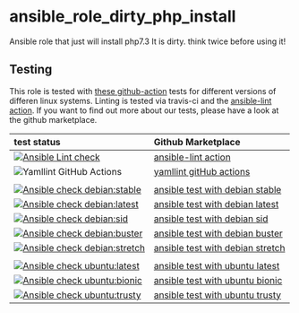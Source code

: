 # ansible_role_dirty_php_install

Ansible role that just will install php7.3
It is dirty. think twice before using it!

 Testing
----------
This role is tested with [these github-action](https://github.com/search?q=topic%3Acheck-ansible+topic%3Agithub-actions+org%3Aroles-ansible&type=Repositories) tests for different versions of differen linux systems. Linting is tested via travis-ci and the  [ansible-lint action](https://github.com/marketplace/actions/ansible-lint).
If you want to find out more about our tests, please have a look at the github marketplace.

| test status | Github Marketplace |
| :---------  | :----------------  |
| [![Ansible Lint check](https://github.com/roles-ansible/ansible_role_template/workflows/Ansible%20Lint%20check/badge.svg)](https://github.com/roles-ansible/ansible_role_template/actions?query=workflow%3A%22Ansible+Lint+check%22) | [ansible-lint action](https://github.com/marketplace/actions/ansible-lint) |
| ![Yamllint GitHub Actions](https://github.com/roles-ansible/ansible_role_template/workflows/Yamllint%20GitHub%20Actions/badge.svg) |  [yamllint gitHub actions](https://github.com/marketplace/actions/yamllint-github-action) |
| | |
| [![Ansible check debian:stable](https://github.com/roles-ansible/ansible_role_template/workflows/Ansible%20check%20debian:stable/badge.svg)](https://github.com/roles-ansible/ansible_role_template/actions?query=workflow%3A%22Ansible+check+debian%3Astable%22) | [ansible test with debian stable](https://github.com/marketplace/actions/check-ansible-debian-stable) |
| [![Ansible check debian:latest](https://github.com/roles-ansible/ansible_role_template/workflows/Ansible%20check%20debian:latest/badge.svg)](https://github.com/roles-ansible/ansible_role_template/actions?query=workflow%3A%22Ansible+check+debian%3Alatest%22) | [ansible test with debian latest](https://github.com/marketplace/actions/check-ansible-debian-latest) |
| [![Ansible check debian:sid](https://github.com/roles-ansible/ansible_role_template/workflows/Ansible%20check%20debian:sid/badge.svg)](https://github.com/roles-ansible/ansible_role_template/actions?query=workflow%3A%22Ansible+check+debian%3Asid%22) | [ansible test with debian sid](https://github.com/marketplace/actions/check-ansible-debian-sid) |
| [![Ansible check debian:buster](https://github.com/roles-ansible/ansible_role_template/workflows/Ansible%20check%20debian:buster/badge.svg)](https://github.com/roles-ansible/ansible_role_template/actions?query=workflow%3A%22Ansible+check+debian%3Abuster%22) | [ansible test with debian buster](https://github.com/marketplace/actions/check-ansible-debian-buster) |
| [![Ansible check debian:stretch](https://github.com/roles-ansible/ansible_role_template/workflows/Ansible%20check%20debian:stretch/badge.svg)](https://github.com/roles-ansible/ansible_role_template/actions?query=workflow%3A%22Ansible+check+debian%3Astretch%22) | [ansible test with debian stretch](https://github.com/marketplace/actions/check-ansible-debian-stretch) |
| | |
| [![Ansible check ubuntu:latest](https://github.com/roles-ansible/ansible_role_template/workflows/Ansible%20check%20ubuntu:latest/badge.svg)](https://github.com/roles-ansible/ansible_role_template/actions?query=workflow%3A%22Ansible+check+ubuntu%3Alatest%22) | [ansible test with ubuntu latest](https://github.com/marketplace/actions/check-ansible-ubuntu-latest) |
| [![Ansible check ubuntu:bionic](https://github.com/roles-ansible/ansible_role_template/workflows/Ansible%20check%20ubuntu:bionic/badge.svg)](https://github.com/roles-ansible/ansible_role_template/actions?query=workflow%3A%22Ansible+check+ubuntu%3Abionic%22) | [ansible test with ubuntu bionic](https://github.com/marketplace/actions/check-ansible-ubuntu-bionic) |
| [![Ansible check ubuntu:trusty](https://github.com/roles-ansible/ansible_role_template/workflows/Ansible%20check%20ubuntu:trusty/badge.svg)](https://github.com/roles-ansible/ansible_role_template/actions?query=workflow%3A%22Ansible+check+ubuntu%3Atrusty%22) | [ansible test with ubuntu trusty](https://github.com/marketplace/actions/check-ansible-ubuntu-trusty) |
